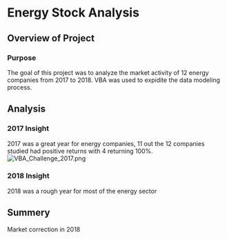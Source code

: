 # Energy Stock Analysis

## Overview of Project

### Purpose
The goal of this project was to analyze the market activity of 12 energy companies from 2017 to 2018. VBA was used to expidite the data modeling process.

## Analysis

### 2017 Insight
2017 was a great year for energy companies, 11 out the 12 companies studied had positive returns with 4 returning 100%. 
![VBA_Challenge_2017.png](VBA_Challenge_2017.png)

### 2018 Insight
2018 was a rough year for most of the energy sector
## Summery
Market correction in 2018
